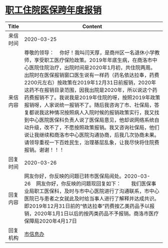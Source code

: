 # <a href="http://www.shangluo.gov.cn/zmhd/ldxxxx.jsp?urltype=leadermail.LeaderMailContentUrl&wbtreeid=1112&leadermailid=5744">职工住院医保跨年度报销</a>
|Title|Content|
|:---:|---|
|来信时间|2020-03-25|
|来信内容|尊敬的领导：    你好！我叫闫天厚，是商州区一名退休小学教师，享受职工医疗保险政策。2019年年底生病，在商洛市中心医院住院治疗，出院时间是2020年1月初，共住院两周。出院时在医保报销窗口医生说有一样药（药名依达拉奉，药费2200元左右）按政策在2019年12月31日前报销，2020年这药不在报销目录范围，因我出院是2020年，所以说这个药药费报销不了。我说我是2019年住院的呀，按照2019年政策报销呀，人家说统一报销不了。随后我咨询了市、社保局，答复都说我这种情况按照病人入院时候的报销政策实行，我又找到中心医院医保科负责人说了医保局意见，他却说网络系统自动升级，改不了，不愿按照政策报销。我又咨询社保局，他们说让我继续和商洛市中心医院沟通协商，后我几次协商未果。请领导重视一下百姓民生，治理基层乱象，让我尽快将住院费报销。谢谢！！！|
|回复时间|2020-03-26|
|回复内容|网友你好，你反映的问题已转市医保局阅处。2020-03-26    网友你好，你反映的问题现回复如下：　　我们医保事业局职工医保科，及时与市中心医院进行了沟通联系，市中心医院已与患者之女就此及时给当事人进行了解释并达成共识。即2019年12月31日前的“依达拉奉”药费按乙类药品予以报销，2020年1月1日以后的按丙类药品不予报销。商洛市医疗保障局2020年4月17日|
|回复机构|<a href="../../categories/agencies/市信息办.md">市信息办</a>|
